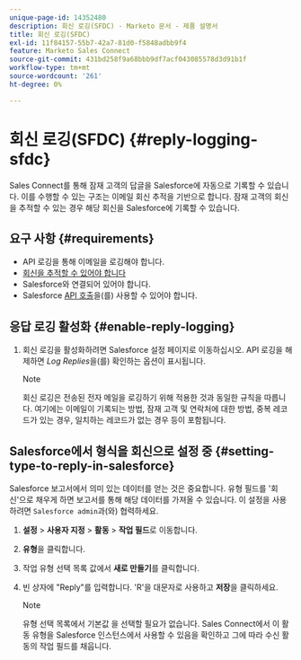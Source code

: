```yaml
---
unique-page-id: 14352480
description: 회신 로깅(SFDC) - Marketo 문서 - 제품 설명서
title: 회신 로깅(SFDC)
exl-id: 11f84157-55b7-42a7-81d0-f5848adbb9f4
feature: Marketo Sales Connect
source-git-commit: 431bd258f9a68bbb9df7acf043085578d3d91b1f
workflow-type: tm+mt
source-wordcount: '261'
ht-degree: 0%

---
```


# 회신 로깅(SFDC) {#reply-logging-sfdc}

Sales Connect를 통해 잠재 고객의 답글을 Salesforce에 자동으로 기록할 수 있습니다. 이를 수행할 수 있는 구조는 이메일 회신 추적을 기반으로 합니다. 잠재 고객의 회신을 추적할 수 있는 경우 해당 회신을 Salesforce에 기록할 수 있습니다.

## 요구 사항 {#requirements}

* API 로깅을 통해 이메일을 로깅해야 합니다.
* [회신을 추적할 수 있어야 합니다](/help/marketo/product-docs/marketo-sales-connect/email/common-tracking-questions/how-reply-tracking-works.md)
* Salesforce와 연결되어 있어야 합니다.
* Salesforce [API 호출](https://developer.salesforce.com/docs/atlas.en-us.salesforce_app_limits_cheatsheet.meta/salesforce_app_limits_cheatsheet/salesforce_app_limits_platform_api.htm)을(를) 사용할 수 있어야 합니다.

## 응답 로깅 활성화 {#enable-reply-logging}

1. 회신 로깅을 활성화하려면 Salesforce 설정 페이지로 이동하십시오. API 로깅을 해제하면 _Log Replies_&#x200B;을(를) 확인하는 옵션이 표시됩니다.

   >[!NOTE]
   >
   >회신 로깅은 전송된 전자 메일을 로깅하기 위해 적용한 것과 동일한 규칙을 따릅니다. 여기에는 이메일이 기록되는 방법, 잠재 고객 및 연락처에 대한 방법, 중복 레코드가 있는 경우, 일치하는 레코드가 없는 경우 등이 포함됩니다.

## Salesforce에서 형식을 회신으로 설정 중 {#setting-type-to-reply-in-salesforce}

Salesforce 보고서에서 의미 있는 데이터를 얻는 것은 중요합니다. 유형 필드를 &#39;회신&#39;으로 채우게 하면 보고서를 통해 해당 데이터를 가져올 수 있습니다. 이 설정을 사용하려면 `Salesforce admin`과(와) 협력하세요.

1. **설정** > **사용자 지정** > **활동** > **작업 필드**&#x200B;로 이동합니다.
1. **유형**&#x200B;을 클릭합니다.
1. 작업 유형 선택 목록 값에서 **새로 만들기**&#x200B;를 클릭합니다.
1. 빈 상자에 &quot;Reply&quot;를 입력합니다. &#39;R&#39;을 대문자로 사용하고 **저장**&#x200B;을 클릭하세요.

   >[!NOTE]
   >
   >유형 선택 목록에서 기본값 을 선택할 필요가 없습니다. Sales Connect에서 이 활동 유형을 Salesforce 인스턴스에서 사용할 수 있음을 확인하고 그에 따라 수신 활동의 작업 필드를 채웁니다.
